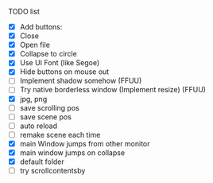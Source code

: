 TODO list

- [x] Add buttons:
- [x]   Close 
- [x]   Open file
- [x]   Collapse to circle
- [x] Use UI Font (like Segoe)
- [x] Hide buttons on mouse out
- [ ] Implement shadow somehow (FFUU)
- [ ] Try native borderless window (Implement resize) (FFUU)
- [x] jpg, png
- [ ] save scrolling pos
- [ ] save scene pos
- [ ] auto reload
- [ ] remake scene each time
- [x] main Window jumps from other monitor
- [x] main window jumps on collapse
- [x] default folder
- [ ] try scrollcontentsby
